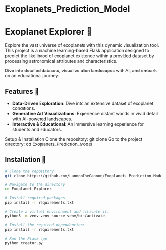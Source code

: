 # Exoplanets_Prediction_Model

# Exoplanet Explorer 🌌

Explore the vast universe of exoplanets with this dynamic visualization tool. This project is a machine learning-based Flask application designed to predict the likelihood of exoplanet existence within a provided dataset by processing astronomical attributes and characteristics.

Dive into detailed datasets, visualize alien landscapes with AI, and embark on an educational journey.

## Features 🚀

- **Data-Driven Exploration**: Dive into an extensive dataset of exoplanet conditions.
- **Generative Art Visualizations**: Experience distant worlds in vivid detail with AI-powered landscapes.
- **Interactive & Educational**: An immersive learning experience for students and educators.

Setup & Installation
Clone the repository:
git clone <repository-url> 
Go to the project directory:
cd Exoplanets_Prediction_Model 

## Installation 🔧

```bash
# Clone the repository
git clone https://github.com/LannonTheCannon/Exoplanets_Prediction_Model.git

# Navigate to the directory
cd Exoplanet-Explorer

# Install required packages
pip install -r requirements.txt

# Create a virtual environment and activate it:
python3 -m venv venv source venv/bin/activate 

# Install the required dependencies:
pip install -r requirements.txt 

# Run the Flask app
python creator.py
